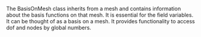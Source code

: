The BasisOnMesh class inherits from a mesh and contains information about the basis functions on that mesh. It is essential for the field variables. It can be thought of as a basis on a mesh. It provides functionality to access dof and nodes by global numbers.
